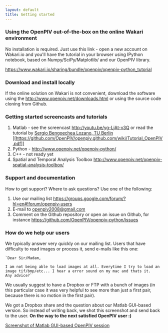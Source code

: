 ```yaml
---
layout: default
title: Getting started
---
```



### Using the OpenPIV out-of-the-box on the online Wakari environment


No installation is required. Just use this link - open a new account on Wakari.io and you'll have the tutorial in your browser using IPython notebook, based on Numpy/SciPy/Matplotlib/ and our OpenPIV library. 

<https://www.wakari.io/sharing/bundle/openpiv/openpiv-python_tutorial>



### Download and install locally

If the online solution on Wakari is not convenient, download the software using the <http://www.openpiv.net/downloads.html> or using the source code cloning from Github.


### Getting started screencasts and tutorials

1. Matlab - see the screencast http://youtu.be/yg-LjAt-v3Q or read the tutorial by <a href="mailto:Sergio.Bengoechea.Lozano@tnt.TU-Berlin.DE"> Sergio Bengoechea Lozano, TU Berlin </a>
[[https://github.com/OpenPIV/openpiv.github.com/wiki/Tutorial_OpenPIV.pdf]]
2. Python - <http://www.openpiv.net/openpiv-python/>
3. C++ - not ready yet
4. Spatial and Temporal Analysis Toolbox <http://www.openpiv.net/openpiv-spatial-analysis-toolbox/>


### Support and documentation
How to get support? Where to ask questions? Use one of the following:
1. Use our mailing list https://groups.google.com/forum/?hl=en#!forum/openpiv-users
2. E-mail to [openpiv2008@gmail.com](openpiv2008@gmail.com)
3. Comment on the Github repository or open an issue on Github, for instance https://github.com/OpenPIV/openpiv-python/issues


### How do we help our users

We typically answer very quickly on our mailing list. Users that have difficulty to read images or process it, send e-mails like this one: 

	`Dear Sir/Madam,

	I am not being able to load images at all. Everytime I try to load an image tif/bmp/etc... I hear a error sound on my mac and thats it.
	Any advice?`


We usually suggest to have a Dropbox or FTP with a bunch of images (in this particular case it was very helpful to see more than just a first pair, because there is no motion in the first pair). 

We got a Dropbox share and the question about our Matlab GUI-based version. So instead of writing back, we shot this screenshot and send back to the user. **On the way to the next satisfied OpenPIV user :)**

[Screenshot of Matlab GUI-based OpenPIV session](https://www.dropbox.com/s/ysyvl8oxw635pqg/Screen%20Recording%2011%20-%20Wi-Fi.m4v)


